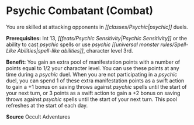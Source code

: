 ﻿---
cssclass: [feats]

---
# Psychic Combatant (Combat)

You are skilled at attacking opponents in _[[classes/Psychic|psychic]]_ duels.

**Prerequisites:** Int 13, _[[feats/Psychic Sensitivity|Psychic Sensitivity]]_ or the ability to cast _psychic_ spells or use _psychic_ _[[universal monster rules/Spell-Like Abilities|spell-like abilities]]_, character level 3rd.

**Benefit:** You gain an extra pool of manifestation points with a number of points equal to 1/2 your character level. You can use these points at any time during a _psychic_ duel. When you are not participating in a _psychic_ duel, you can spend 1 of these extra manifestation points as a swift action to gain a +1 bonus on saving throws against _psychic_ spells until the start of your next turn, or 3 points as a swift action to gain a +2 bonus on saving throws against _psychic_ spells until the start of your next turn. This pool refreshes at the start of each day.

**Source** Occult Adventures